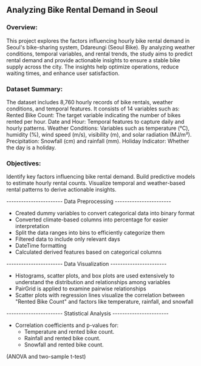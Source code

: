 ## Analyzing Bike Rental Demand in Seoul

### Overview:
This project explores the factors influencing hourly bike rental demand in Seoul's bike-sharing system, Ddareungi (Seoul Bike). By analyzing weather conditions, temporal variables, and rental trends, the study aims to predict rental demand and provide actionable insights to ensure a stable bike supply across the city. The insights help optimize operations, reduce waiting times, and enhance user satisfaction.

### Dataset Summary:
The dataset includes 8,760 hourly records of bike rentals, weather conditions, and temporal features. It consists of 14 variables such as:
Rented Bike Count: The target variable indicating the number of bikes rented per hour.
Date and Hour: Temporal features to capture daily and hourly patterns.
Weather Conditions: Variables such as temperature (°C), humidity (%), wind speed (m/s), visibility (m), and solar radiation (MJ/m²).
Precipitation: Snowfall (cm) and rainfall (mm).
Holiday Indicator: Whether the day is a holiday.

### Objectives:
Identify key factors influencing bike rental demand.
Build predictive models to estimate hourly rental counts.
Visualize temporal and weather-based rental patterns to derive actionable insights.

----------------------- Data Preprocessing ----------------------- 
- Created dummy variables to convert categorical data into binary format
- Converted climate-based columns into percentage for easier interpretation
- Split the data ranges into bins to efficiently categorize them
- Filtered data to include only relevant days
- DateTime formatting
- Calculated derived features based on categorical columns

----------------------- Data Visualization ----------------------- 
- Histograms, scatter plots, and box plots are used extensively to understand the distribution and relationships among variables
- PairGrid is applied to examine pairwise relationships
- Scatter plots with regression lines visualize the correlation between "Rented Bike Count" and factors like temperature, rainfall, and snowfall

----------------------- Statistical Analysis ----------------------- 
- Correlation coefficients and p-values for: 
  - Temperature and rented bike count.
  - Rainfall and rented bike count.
  - Snowfall and rented bike count.

(ANOVA and two-sample t-test)
